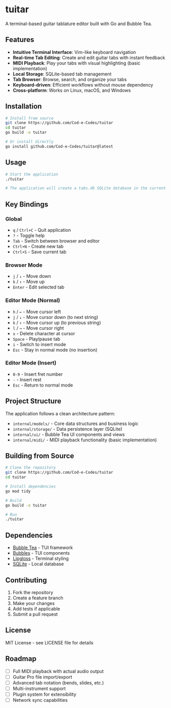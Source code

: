 # tuitar

A terminal-based guitar tablature editor built with Go and Bubble Tea.

## Features

- **Intuitive Terminal Interface**: Vim-like keyboard navigation
- **Real-time Tab Editing**: Create and edit guitar tabs with instant feedback
- **MIDI Playback**: Play your tabs with visual highlighting (basic implementation)
- **Local Storage**: SQLite-based tab management
- **Tab Browser**: Browse, search, and organize your tabs
- **Keyboard-driven**: Efficient workflows without mouse dependency
- **Cross-platform**: Works on Linux, macOS, and Windows

## Installation

```bash
# Install from source
git clone https://github.com/Cod-e-Codes/tuitar
cd tuitar
go build -o tuitar
```
```bash
# Or install directly
go install github.com/Cod-e-Codes/tuitar@latest
```

## Usage

```bash
# Start the application
./tuitar

# The application will create a tabs.db SQLite database in the current directory
```

## Key Bindings

### Global
- `q` / `Ctrl+C` - Quit application
- `?` - Toggle help
- `Tab` - Switch between browser and editor
- `Ctrl+N` - Create new tab
- `Ctrl+S` - Save current tab

### Browser Mode
- `j` / `↓` - Move down
- `k` / `↑` - Move up
- `Enter` - Edit selected tab

### Editor Mode (Normal)
- `h` / `←` - Move cursor left
- `j` / `↓` - Move cursor down (to next string)
- `k` / `↑` - Move cursor up (to previous string)
- `l` / `→` - Move cursor right
- `x` - Delete character at cursor
- `Space` - Play/pause tab
- `i` - Switch to insert mode
- `Esc` - Stay in normal mode (no insertion)

### Editor Mode (Insert)
- `0-9` - Insert fret number
- `-` - Insert rest
- `Esc` - Return to normal mode

## Project Structure

The application follows a clean architecture pattern:

- `internal/models/` - Core data structures and business logic
- `internal/storage/` - Data persistence layer (SQLite)
- `internal/ui/` - Bubble Tea UI components and views  
- `internal/midi/` - MIDI playback functionality (basic implementation)

## Building from Source

```bash
# Clone the repository
git clone https://github.com/Cod-e-Codes/tuitar
cd tuitar
```

```bash
# Install dependencies
go mod tidy
```

```bash
# Build
go build -o tuitar
```

```bash
# Run
./tuitar
```

## Dependencies

- [Bubble Tea](https://github.com/charmbracelet/bubbletea) - TUI framework
- [Bubbles](https://github.com/charmbracelet/bubbles) - TUI components
- [Lipgloss](https://github.com/charmbracelet/lipgloss) - Terminal styling
- [SQLite](https://github.com/mattn/go-sqlite3) - Local database

## Contributing

1. Fork the repository
2. Create a feature branch
3. Make your changes
4. Add tests if applicable
5. Submit a pull request

## License

MIT License - see LICENSE file for details

## Roadmap

- [ ] Full MIDI playback with actual audio output
- [ ] Guitar Pro file import/export
- [ ] Advanced tab notation (bends, slides, etc.)
- [ ] Multi-instrument support
- [ ] Plugin system for extensibility
- [ ] Network sync capabilities
